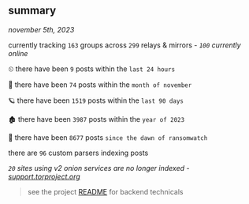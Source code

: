 
## summary
_november 5th, 2023_

currently tracking `163` groups across `299` relays & mirrors - _`100` currently online_

⏲ there have been `9` posts within the `last 24 hours`

🦈 there have been `74` posts within the `month of november`

🪐 there have been `1519` posts within the `last 90 days`

🏚 there have been `3987` posts within the `year of 2023`

🦕 there have been `8677` posts `since the dawn of ransomwatch`

there are `96` custom parsers indexing posts

_`20` sites using v2 onion services are no longer indexed - [support.torproject.org](https://support.torproject.org/onionservices/v2-deprecation/)_

> see the project [README](https://github.com/joshhighet/ransomwatch#ransomwatch--) for backend technicals
